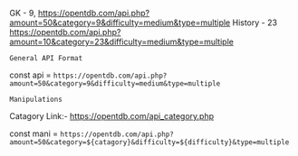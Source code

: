 GK - 9, https://opentdb.com/api.php?amount=50&category=9&difficulty=medium&type=multiple
History - 23 https://opentdb.com/api.php?amount=10&category=23&difficulty=medium&type=multiple

    General API Format

const api = `https://opentdb.com/api.php?amount=50&category=9&difficulty=medium&type=multiple`

    Manipulations

Catagory Link:- https://opentdb.com/api_category.php

const mani = `https://opentdb.com/api.php?amount=50&category=${catagory}&difficulty=${difficulty}&type=multiple`

